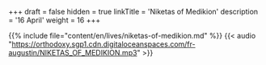 +++
draft = false
hidden = true
linkTitle = 'Niketas of Medikion'
description = '16 April'
weight = 16
+++

{{% include file="content/en/lives/niketas-of-medikion.md" %}}
{{< audio "https://orthodoxy.sgp1.cdn.digitaloceanspaces.com/fr-augustin/NIKETAS_OF_MEDIKION.mp3" >}}
